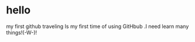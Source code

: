 # hello
my first github traveling
Is my first time of using GitHbub .I need learn many things!(-W-)! 
